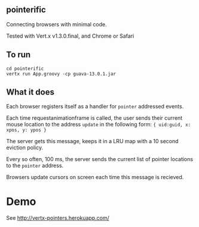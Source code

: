 ## pointerific

Connecting browsers with minimal code.

Tested with Vert.x v1.3.0.final, and Chrome or Safari

## To run

    cd pointerific
    vertx run App.groovy -cp guava-13.0.1.jar

## What it does

Each browser registers itself as a handler for `pointer` addressed events.

Each time requestanimationframe is called, the user sends their current mouse location
to the address `update` in the following form: `{ uid:guid, x: xpos, y: ypos }`

The server gets this message, keeps it in a LRU map with a 10 second eviction policy.

Every so often, 100 ms, the server sends the current list of pointer locations to the
`pointer` address.

Browsers update cursors on screen each time this message is recieved.

# Demo

See http://vertx-pointers.herokuapp.com/